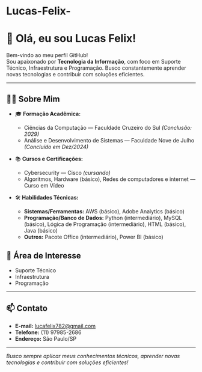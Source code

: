 # Lucas-Felix-
# 👋 Olá, eu sou Lucas Felix!

Bem-vindo ao meu perfil GitHub!  
Sou apaixonado por **Tecnologia da Informação**, com foco em Suporte Técnico, Infraestrutura e Programação. Busco constantemente aprender novas tecnologias e contribuir com soluções eficientes.

---

## 👨‍💻 Sobre Mim

- 🎓 **Formação Acadêmica:**
  - Ciências da Computação — Faculdade Cruzeiro do Sul *(Conclusão: 2029)*
  - Análise e Desenvolvimento de Sistemas — Faculdade Nove de Julho *(Concluído em Dez/2024)*

- 📚 **Cursos e Certificações:**
  - Cybersecurity — Cisco *(cursando)*
  - Algoritmos, Hardware (básico), Redes de computadores e internet — Curso em Vídeo

- 🛠️ **Habilidades Técnicas:**
  - **Sistemas/Ferramentas:** AWS (básico), Adobe Analytics (básico)
  - **Programação/Banco de Dados:** Python (intermediário), MySQL (básico), Lógica de Programação (intermediário), HTML (básico), Java (básico)
  - **Outros:** Pacote Office (intermediário), Power BI (básico)

## 🚀 Área de Interesse

- Suporte Técnico
- Infraestrutura
- Programação

---

## 📫 Contato

- **E-mail:** lucafelix782@gmail.com
- **Telefone:** (11) 97985-2686
- **Endereço:** São Paulo/SP

---

*Busco sempre aplicar meus conhecimentos técnicos, aprender novas tecnologias e contribuir com soluções eficientes!*


